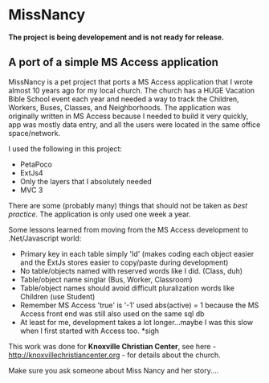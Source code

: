 MissNancy
=========

**The project is being developement and is not ready for release.**

A port of a simple MS Access application
----------------------------------------

MissNancy is a pet project that ports a MS Access application that I wrote almost 10 years ago for my local church.  The church has a HUGE Vacation Bible School event each year and needed a way to track the Children, Workers, Buses, Classes, and Neighborhoods.  The application was originally written in MS Access because I needed to build it very quickly, app was mostly data entry, and all the users were located in the same office space/network.

I used the following in this project:

* PetaPoco
* ExtJs4
* Only the layers that I absolutely needed
* MVC 3  

There are some (probably many) things that should not be taken as *best practice*.  The application is only used one week a year.

Some lessons learned from moving from the MS Access development to .Net/Javascript world:
* Primary key in each table simply 'Id' (makes coding each object easier and the ExtJs stores easier to copy/paste during development)
* No table/objects named with reserved words like I did. (Class, duh)
* Table/object name singlar (Bus, Worker, Classroom)
* Table/object names should avoid difficult pluralization words like Children (use Student)
* Remember MS Access 'true' is '-1' used abs(active) = 1 because the MS Access front end was still also used on the same sql db
* At least for me, development takes a lot longer...maybe I was this slow when I first started with Access too. *sigh

This work was done for **Knoxville Christian Center**, see here - http://knoxvillechristiancenter.org - for details about the church.

Make sure you ask someone about Miss Nancy and her story....